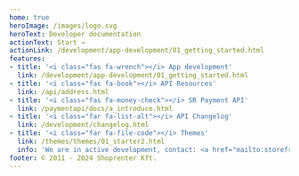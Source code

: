 ```yaml
---
home: true
heroImage: /images/logo.svg
heroText: Developer documentation
actionText: Start →
actionLink: /development/app-development/01_getting_started.html
features:
- title: '<i class="fas fa-wrench"></i> App development'
  link: /development/app-development/01_getting_started.html
- title: '<i class="fas fa-book"></i> API Resources'
  link: /api/address.html
- title: '<i class="fas fa-money-check"></i> SR Payment API'
  link: /paymentapi/docs/a_introduce.html
- title: '<i class="far fa-list-alt"></i> API Changelog'
  link: /development/changelog.html
- title: '<i class="far fa-file-code"></i> Themes'
  link: /themes/themes/01_starter2.html
  info: 'We are in active development, contact: <a href="mailto:storefront@shoprenter.hu">storefront@shoprenter.hu</a>'
footer: © 2011 - 2024 Shoprenter Kft.
---
```

